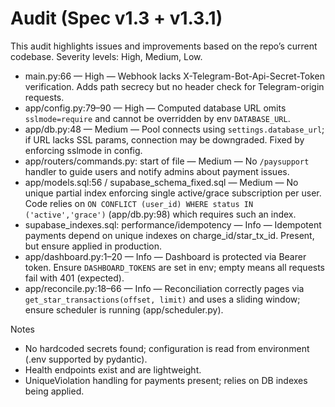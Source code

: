 # Audit (Spec v1.3 + v1.3.1)

This audit highlights issues and improvements based on the repo’s current codebase. Severity levels: High, Medium, Low.

- main.py:66 — High — Webhook lacks X-Telegram-Bot-Api-Secret-Token verification. Adds path secrecy but no header check for Telegram-origin requests.
- app/config.py:79–90 — High — Computed database URL omits `sslmode=require` and cannot be overridden by env `DATABASE_URL`.
- app/db.py:48 — Medium — Pool connects using `settings.database_url`; if URL lacks SSL params, connection may be downgraded. Fixed by enforcing sslmode in config.
- app/routers/commands.py: start of file — Medium — No `/paysupport` handler to guide users and notify admins about payment issues.
- app/models.sql:56 / supabase_schema_fixed.sql — Medium — No unique partial index enforcing single active/grace subscription per user. Code relies on `ON CONFLICT (user_id) WHERE status IN ('active','grace')` (app/db.py:98) which requires such an index.
- supabase_indexes.sql: performance/idempotency — Info — Idempotent payments depend on unique indexes on charge_id/star_tx_id. Present, but ensure applied in production.
- app/dashboard.py:1–20 — Info — Dashboard is protected via Bearer token. Ensure `DASHBOARD_TOKENS` are set in env; empty means all requests fail with 401 (expected).
- app/reconcile.py:18–66 — Info — Reconciliation correctly pages via `get_star_transactions(offset, limit)` and uses a sliding window; ensure scheduler is running (app/scheduler.py).

Notes
- No hardcoded secrets found; configuration is read from environment (.env supported by pydantic).
- Health endpoints exist and are lightweight.
- UniqueViolation handling for payments present; relies on DB indexes being applied.

